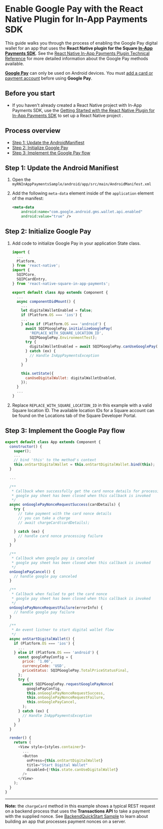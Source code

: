 # Enable Google Pay with the React Native Plugin for In-App Payments SDK

This guide walks you through the process of enabling the Google Pay digital wallet
for an app that uses the **React Native plugin for the Square [In-App Payments SDK]**. See the [React Native In-App Payments Plugin Technical Reference](reference.md)
for more detailed information about the Google Pay methods available.

**[Google Pay]** can only be used on Android devices. You must [add a card or payment account] before using **Google Pay**.

## Before you start

* If you haven't already created a React Native project with In-App Payments SDK, use the [Getting Started with the React Native Plugin for In-App Payments SDK](get-started.md) to 
set up a React Native project .


## Process overview

* [Step 1: Update the AndroidManifiest](#step-1-update-the-androidmanifiest)
* [Step 2: Initialize Google Pay](#step-2-initialize-google-pay)
* [Step 3: Implement the Google Pay flow](#step-3-implement-the-google-pay-flow)

## Step 1: Update the Android Manifiest

1. Open the `myRNInAppPaymentsSample/android/app/src/main/AndroidManifest.xml`
2. Add the following `meta-data` element inside of the `application` element of the manifest:

    ```xml
    <meta-data
        android:name="com.google.android.gms.wallet.api.enabled"
        android:value="true" />
    ```

## Step 2: Initialize Google Pay

1. Add code to initialize Google Pay in your application State class. 
    ```javascript
    import {
      ...
      Platform,
    } from 'react-native';
    import {
      SQIPCore,
      SQIPCardEntry,
    } from 'react-native-square-in-app-payments';

    export default class App extends Component {
      ...
      async componentDidMount() {
        ...
        let digitalWalletEnabled = false;
        if (Platform.OS === 'ios') {
        ...
        } else if (Platform.OS === 'android') {
          await SQIPGooglePay.initializeGooglePay(
            'REPLACE_WITH_SQUARE_LOCATION_ID',
            SQIPGooglePay.EnvironmentTest);
          try {
            digitalWalletEnabled = await SQIPGooglePay.canUseGooglePay();
          } catch (ex) {
            // Handle InAppPaymentsException
          }
        }

        this.setState({
          canUseDigitalWallet: digitalWalletEnabled,
        });
      }
      ...
    }
    ```
1. Replace `REPLACE_WITH_SQUARE_LOCATION_ID` in this example with a valid Square location ID. 
The available location IDs for a Square account can be found on the Locations tab 
of the Square Developer Portal.

## Step 3: Implement the Google Pay flow
```javascript
export default class App extends Component {
  constructor() {
    super();
    ...
    // bind 'this' to the method's context
    this.onStartDigitalWallet = this.onStartDigitalWallet.bind(this);
  }

  ...

  /**
   * Callback when successfully get the card nonce details for processig
   * google pay sheet has been closed when this callback is invoked
   */
  async onGooglePayNonceRequestSuccess(cardDetails) {
    try {
      // take payment with the card nonce details
      // you can take a charge
      // await chargeCard(cardDetails);

    } catch (ex) {
      // handle card nonce processing failure
    }
  }

  /**
   * Callback when google pay is canceled
   * google pay sheet has been closed when this callback is invoked
   */
  onGooglePayCancel() {
    // handle google pay canceled
  }

  /**
   * Callback when failed to get the card nonce
   * google pay sheet has been closed when this callback is invoked
   */
  onGooglePayNonceRequestFailure(errorInfo) {
    // handle google pay failure
  }

  /**
   * An event listner to start digital wallet flow
   */
  async onStartDigitalWallet() {
    if (Platform.OS === 'ios') {
      ...
    } else if (Platform.OS === 'android') {
      const googlePayConfig = {
        price: '1.00',
        currencyCode: 'USD',
        priceStatus: SQIPGooglePay.TotalPriceStatusFinal,
      };
      try {
        await SQIPGooglePay.requestGooglePayNonce(
          googlePayConfig,
          this.onGooglePayNonceRequestSuccess,
          this.onGooglePayNonceRequestFailure,
          this.onGooglePayCancel,
        );
      } catch (ex) {
        // Handle InAppPaymentsException
      }
    }
  }

  render() {
    return (
      <View style={styles.container}>
        ...
        <Button
          onPress={this.onStartDigitalWallet}
          title="Start Digital Wallet"
          disabled={!this.state.canUseDigitalWallet}
        />
      </View>
    );
  }
}
```
---
**Note:** the `chargeCard` method in this example shows a typical REST request on a backend process
that uses the **Transactions API** to take a payment with the supplied nonce.
See [BackendQuickStart Sample] to learn about building an app that processes payment nonces on a server.

[//]: # "Link anchor definitions"
[docs.connect.squareup.com]: https://docs.connect.squareup.com
[In-App Payments SDK]: https://docs.connect.squareup.com/payments/readersdk/overview
[Square Dashboard]: https://squareup.com/dashboard/
[Testing Mobile Apps]: https://docs.connect.squareup.com/testing/mobile
[squareup.com/activate]: https://squareup.com/activate
[Square Application Dashboard]: https://connect.squareup.com/apps/
[In-App Payments SDK Android Setup Guide]: https://docs.connect.squareup.com/payments/readersdk/setup-android
[In-App Payments SDK iOS Setup Guide]: https://docs.connect.squareup.com/payments/readersdk/setup-ios
[root README]: ../README.md
[React Native Getting Started]: https://facebook.github.io/react-native/docs/getting-started.html
[Google Pay]: https://developers.google.com/pay/api/android/overview
[Google Pay methods]: https://developers.google.com/pay/api/android/reference/client
[Google Pay objects]: https://developers.google.com/pay/api/android/reference/object 
[BackendQuickStart Sample]: https://github.com/square/in-app-payments-server-quickstart
[add a card or payment account]: https://support.google.com/pay/answer/7625139?visit_id=636775920124642581-1648826871&rd=1
